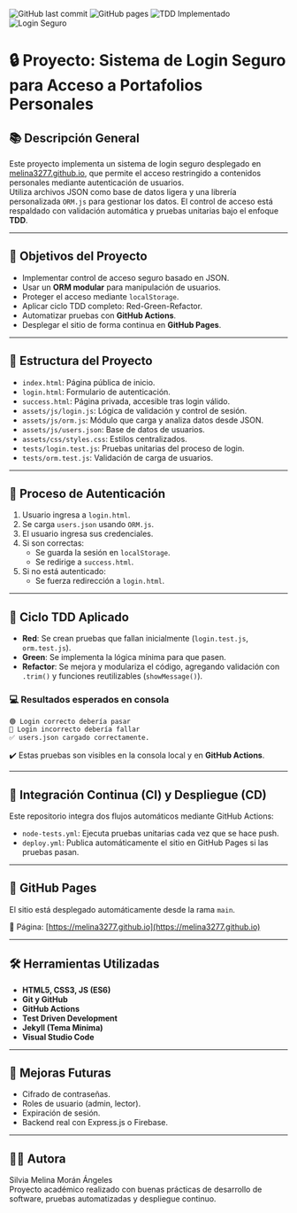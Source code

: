 ![GitHub last commit](https://img.shields.io/github/last-commit/Melina3277/Melina3277.github.io?style=for-the-badge)
![GitHub pages](https://img.shields.io/badge/Deployed-GitHub%20Pages-blue?style=for-the-badge)
![TDD Implementado](https://img.shields.io/badge/TDD-Test%20Driven%20Development-green?style=for-the-badge)
![Login Seguro](https://img.shields.io/badge/Login-Seguro%20con%20JSON-important?style=for-the-badge)

# 🔒 Proyecto: Sistema de Login Seguro para Acceso a Portafolios Personales

## 📚 Descripción General

Este proyecto implementa un sistema de login seguro desplegado en [melina3277.github.io](https://melina3277.github.io/), que permite el acceso restringido a contenidos personales mediante autenticación de usuarios.  
Utiliza archivos JSON como base de datos ligera y una librería personalizada `ORM.js` para gestionar los datos. El control de acceso está respaldado con validación automática y pruebas unitarias bajo el enfoque **TDD**.

---

## 🎯 Objetivos del Proyecto

- Implementar control de acceso seguro basado en JSON.
- Usar un **ORM modular** para manipulación de usuarios.
- Proteger el acceso mediante `localStorage`.
- Aplicar ciclo TDD completo: Red-Green-Refactor.
- Automatizar pruebas con **GitHub Actions**.
- Desplegar el sitio de forma continua en **GitHub Pages**.

---

## 🧩 Estructura del Proyecto

- `index.html`: Página pública de inicio.
- `login.html`: Formulario de autenticación.
- `success.html`: Página privada, accesible tras login válido.
- `assets/js/login.js`: Lógica de validación y control de sesión.
- `assets/js/orm.js`: Módulo que carga y analiza datos desde JSON.
- `assets/js/users.json`: Base de datos de usuarios.
- `assets/css/styles.css`: Estilos centralizados.
- `tests/login.test.js`: Pruebas unitarias del proceso de login.
- `tests/orm.test.js`: Validación de carga de usuarios.

---

## 🔑 Proceso de Autenticación

1. Usuario ingresa a `login.html`.
2. Se carga `users.json` usando `ORM.js`.
3. El usuario ingresa sus credenciales.
4. Si son correctas:
   - Se guarda la sesión en `localStorage`.
   - Se redirige a `success.html`.
5. Si no está autenticado:
   - Se fuerza redirección a `login.html`.

---

## 🧪 Ciclo TDD Aplicado

- **Red**: Se crean pruebas que fallan inicialmente (`login.test.js`, `orm.test.js`).
- **Green**: Se implementa la lógica mínima para que pasen.
- **Refactor**: Se mejora y modulariza el código, agregando validación con `.trim()` y funciones reutilizables (`showMessage()`).

### 💻 Resultados esperados en consola

```bash
🟢 Login correcto debería pasar
🔴 Login incorrecto debería fallar
✅ users.json cargado correctamente.
```

✔️ Estas pruebas son visibles en la consola local y en **GitHub Actions**.

---

## 🔄 Integración Continua (CI) y Despliegue (CD)

Este repositorio integra dos flujos automáticos mediante GitHub Actions:

- `node-tests.yml`: Ejecuta pruebas unitarias cada vez que se hace push.
- `deploy.yml`: Publica automáticamente el sitio en GitHub Pages si las pruebas pasan.

---

## 🚀 GitHub Pages

El sitio está desplegado automáticamente desde la rama `main`.

🔗 Página: [https://melina3277.github.io](https://melina3277.github.io)

---

## 🛠️ Herramientas Utilizadas

- **HTML5, CSS3, JS (ES6)**
- **Git y GitHub**
- **GitHub Actions**
- **Test Driven Development**
- **Jekyll (Tema Minima)**
- **Visual Studio Code**

---

## 🔮 Mejoras Futuras

- Cifrado de contraseñas.
- Roles de usuario (admin, lector).
- Expiración de sesión.
- Backend real con Express.js o Firebase.

---

## 👩‍💻 Autora

Silvia Melina Morán Ángeles  
Proyecto académico realizado con buenas prácticas de desarrollo de software, pruebas automatizadas y despliegue continuo.

